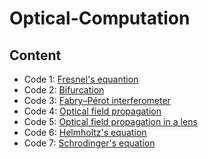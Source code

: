# Optical-Computation

## Content
- Code 1: [Fresnel's equantion](https://github.com/xiangyu066/Optical-Computation/blob/master/Docs/Code1_FresnelEqn.md)
- Code 2: [Bifurcation](https://github.com/xiangyu066/Optical-Computation/blob/master/Docs/Code2_Bifurcation.md)
- Code 3: [Fabry–Pérot interferometer](https://github.com/xiangyu066/Optical-Computation/blob/master/Docs/Code3_FabryPerot.md)
- Code 4: [Optical field propagation](https://github.com/xiangyu066/Optical-Computation/blob/master/Docs/Code4_FieldPropagation.md)
- Code 5: [Optical field propagation in a lens](https://github.com/xiangyu066/Optical-Computation/blob/master/Docs/Code5_FieldPropagation_lens.md)
- Code 6: [Helmholtz's equation](https://github.com/xiangyu066/Optical-Computation/blob/master/Docs/Code6_HelmholtzEq.md)
- Code 7: [Schrodinger's equation](https://github.com/xiangyu066/Optical-Computation/blob/master/Docs/Code7_SchrodingerEq.md)
